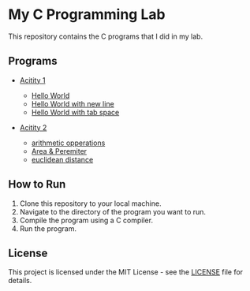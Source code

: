 # My C Programming Lab

This repository contains the C programs that I did in my lab.

## Programs

- [Acitity 1](/Activity%201/)
    - [Hello World](/Activity%201/1%20program%20to%20print%20hello%20world.c)
    - [Hello World with new line](/Activity%201/2%20program%20to%20print%20hello%20world%20with%20new%20line.c)
    - [Hello World with tab space](/Activity%201/3%20program%20to%20print%20hello%20world%20with%20tab%20sapace.c)
    
- [Acitity 2](/Activity%202/)
    - [arithmetic opperations](/Activity%202/opperations.c)
    - [Area & Peremiter](/Activity%202/area_peremeter.c)
    - [euclidean distance](/Activity%202/euclide.c)
<!-- - [Subtraction of Two Numbers](./subtraction.c) -->
<!-- - [Multiplication of Two Numbers](./multiplication.c) -->
<!-- - [Division of Two Numbers](./division.c) -->
<!-- - [Factorial of a Number](./factorial.c) -->
<!-- - [Fibonacci Series](./fibonacci.c) -->
<!-- - [Prime Number](./prime.c) -->
<!-- - [Palindrome Number](./palindrome.c) -->
<!-- - [Armstrong Number](./armstrong.c) -->

## How to Run

1. Clone this repository to your local machine.
2. Navigate to the directory of the program you want to run.
3. Compile the program using a C compiler.
4. Run the program.

## License

This project is licensed under the MIT License - see the [LICENSE](./LICENSE) file for details.
